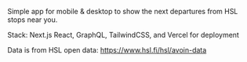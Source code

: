 
Simple app for mobile & desktop to show the next departures from HSL stops near you.

Stack: Next.js React, GraphQL, TailwindCSS, and Vercel for deployment

Data is from HSL open data: https://www.hsl.fi/hsl/avoin-data






